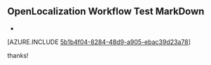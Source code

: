## OpenLocalization Workflow Test MarkDown
* 

[AZURE.INCLUDE [5b1b4f04-8284-48d9-a905-ebac39d23a78](calleeMd1.md)]

 
thanks!